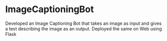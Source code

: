 # ImageCaptioningBot
Developed an Image Captioning Bot that takes an image as input and gives a text describing the image as an output. Deployed the same on Web using Flask
